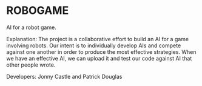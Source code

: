 ROBOGAME
========

AI for a robot game.

Explanation: The project is a collaborative effort to build an AI for a game involving robots. Our intent is to individually develop AIs and compete against one another in order to produce the most effective strategies. When we have an effective AI, we can upload it and test our code against AI that other people wrote.

Developers: Jonny Castle and Patrick Douglas